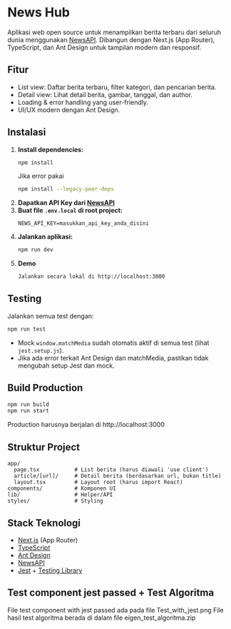 # News Hub

Aplikasi web open source untuk menampilkan berita terbaru dari seluruh dunia menggunakan [NewsAPI](https://newsapi.org/). Dibangun dengan Next.js (App Router), TypeScript, dan Ant Design untuk tampilan modern dan responsif.

## Fitur
- List view: Daftar berita terbaru, filter kategori, dan pencarian berita.
- Detail view: Lihat detail berita, gambar, tanggal, dan author.
- Loading & error handling yang user-friendly.
- UI/UX modern dengan Ant Design.

## Instalasi
1. **Install dependencies:**
   ```bash
   npm install
   ```
   Jika error pakai
   ```bash
   npm install --legacy-peer-deps
   ```
2. **Dapatkan API Key dari [NewsAPI](https://newsapi.org/)**
3. **Buat file `.env.local` di root project:**
   ```env.local
   NEWS_API_KEY=masukkan_api_key_anda_disini
   ```
4. **Jalankan aplikasi:**
   ```bash
   npm run dev
   ```
5. **Demo**
   ```bash
   Jalankan secara lokal di http://localhost:3000
   ```

## Testing
Jalankan semua test dengan:
```bash
npm run test
```
- Mock `window.matchMedia` sudah otomatis aktif di semua test (lihat `jest.setup.js`).
- Jika ada error terkait Ant Design dan matchMedia, pastikan tidak mengubah setup Jest dan mock.

## Build Production
```bash
npm run build
npm run start
```
Production harusnya berjalan di http://localhost:3000

## Struktur Project
```
app/
  page.tsx           # List berita (harus diawali 'use client')
  article/[url]/     # Detail berita (berdasarkan url, bukan title)
  layout.tsx         # Layout root (harus import React)
components/          # Komponen UI
lib/                 # Helper/API
styles/              # Styling
```

## Stack Teknologi
- [Next.js](https://nextjs.org/) (App Router)
- [TypeScript](https://www.typescriptlang.org/)
- [Ant Design](https://ant.design/)
- [NewsAPI](https://newsapi.org/)
- [Jest](https://jestjs.io/) + [Testing Library](https://testing-library.com/)

## Test component jest passed + Test Algoritma
File test component with jest passed ada pada file Test_with_jest.png
File hasil test algoritma berada di dalam file eigen_test_algoritma.zip
